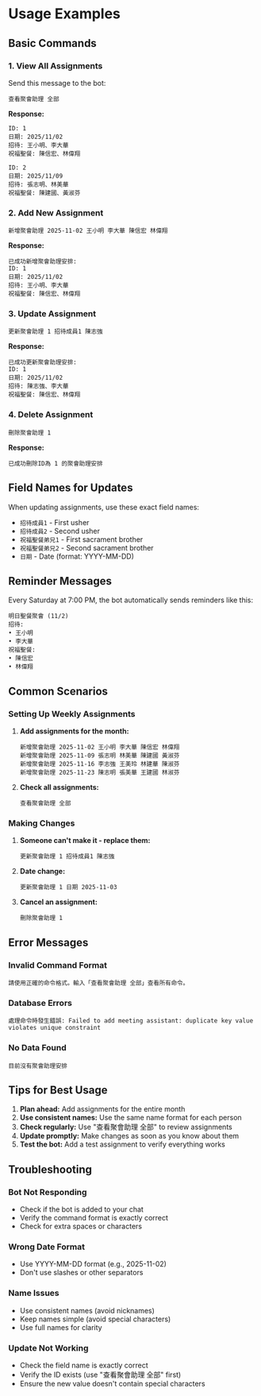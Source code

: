 # Usage Examples

## Basic Commands

### 1. View All Assignments

Send this message to the bot:

```
查看聚會助理 全部
```

**Response:**

```
ID: 1
日期: 2025/11/02
招待: 王小明、李大華
祝福聖餐: 陳信宏、林偉翔

ID: 2
日期: 2025/11/09
招待: 張志明、林美華
祝福聖餐: 陳建國、黃淑芬
```

### 2. Add New Assignment

```
新增聚會助理 2025-11-02 王小明 李大華 陳信宏 林偉翔
```

**Response:**

```
已成功新增聚會助理安排:
ID: 1
日期: 2025/11/02
招待: 王小明、李大華
祝福聖餐: 陳信宏、林偉翔
```

### 3. Update Assignment

```
更新聚會助理 1 招待成員1 陳志強
```

**Response:**

```
已成功更新聚會助理安排:
ID: 1
日期: 2025/11/02
招待: 陳志強、李大華
祝福聖餐: 陳信宏、林偉翔
```

### 4. Delete Assignment

```
刪除聚會助理 1
```

**Response:**

```
已成功刪除ID為 1 的聚會助理安排
```

## Field Names for Updates

When updating assignments, use these exact field names:

- `招待成員1` - First usher
- `招待成員2` - Second usher
- `祝福聖餐弟兄1` - First sacrament brother
- `祝福聖餐弟兄2` - Second sacrament brother
- `日期` - Date (format: YYYY-MM-DD)

## Reminder Messages

Every Saturday at 7:00 PM, the bot automatically sends reminders like this:

```
明日聖餐聚會 (11/2)
招待:
• 王小明
• 李大華
祝福聖餐:
• 陳信宏
• 林偉翔
```

## Common Scenarios

### Setting Up Weekly Assignments

1. **Add assignments for the month:**

   ```
   新增聚會助理 2025-11-02 王小明 李大華 陳信宏 林偉翔
   新增聚會助理 2025-11-09 張志明 林美華 陳建國 黃淑芬
   新增聚會助理 2025-11-16 李志強 王美玲 林建華 陳淑芬
   新增聚會助理 2025-11-23 陳志明 張美華 王建國 林淑芬
   ```

2. **Check all assignments:**
   ```
   查看聚會助理 全部
   ```

### Making Changes

1. **Someone can't make it - replace them:**

   ```
   更新聚會助理 1 招待成員1 陳志強
   ```

2. **Date change:**

   ```
   更新聚會助理 1 日期 2025-11-03
   ```

3. **Cancel an assignment:**
   ```
   刪除聚會助理 1
   ```

## Error Messages

### Invalid Command Format

```
請使用正確的命令格式。輸入「查看聚會助理 全部」查看所有命令。
```

### Database Errors

```
處理命令時發生錯誤: Failed to add meeting assistant: duplicate key value violates unique constraint
```

### No Data Found

```
目前沒有聚會助理安排
```

## Tips for Best Usage

1. **Plan ahead:** Add assignments for the entire month
2. **Use consistent names:** Use the same name format for each person
3. **Check regularly:** Use "查看聚會助理 全部" to review assignments
4. **Update promptly:** Make changes as soon as you know about them
5. **Test the bot:** Add a test assignment to verify everything works

## Troubleshooting

### Bot Not Responding

- Check if the bot is added to your chat
- Verify the command format is exactly correct
- Check for extra spaces or characters

### Wrong Date Format

- Use YYYY-MM-DD format (e.g., 2025-11-02)
- Don't use slashes or other separators

### Name Issues

- Use consistent names (avoid nicknames)
- Keep names simple (avoid special characters)
- Use full names for clarity

### Update Not Working

- Check the field name is exactly correct
- Verify the ID exists (use "查看聚會助理 全部" first)
- Ensure the new value doesn't contain special characters

